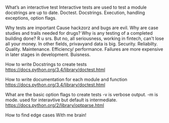 

What’s an interactive test
Interactive tests are used to test a module docstrings are up to date. 
Doctest. Docstrings. Execution, handling exceptions, option flags.


Why tests are important
Cause hackzorz and bugs are evil. Why are case studies and trails needed for drugs? Why is any testing of a completed building done? R u srs.
But no, all seriousness, working in fintech, can't lose all your money. In other fields, privavyand data is big. Security. Reliabilty. Quality. Maintenance. Efficiency/ performance. Failures are more expensive in later stages in development. Buisness.


How to write Docstrings to create tests
https://docs.python.org/3.4/library/doctest.html


How to write documentation for each module and function
https://docs.python.org/3.4/library/doctest.html


What are the basic option flags to create tests
-v is verbose output. -m is mode. used for interavtive but default is intermediate.
https://docs.python.org/2/library/optparse.html

How to find edge cases
With me brain!



